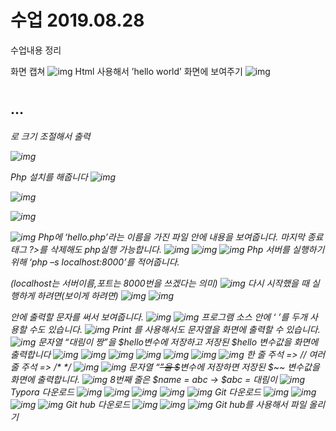 # 수업 2019.08.28
수업내용 정리

화면 캡쳐
![img](./images/그림1.png)
Html 사용해서 ’hello world’ 화면에 보여주기
![img](./images/그림2.png)
<h1><h2>…<h6>로 크기 조절해서 출력

![img](./images/그림3.png)

Php 설치를 해줍니다
![img](./images/그림4.png)

![img](./images/그림5.png)

![img](./images/그림6.png)

![img](./images/그림7.png)
Php에 ‘hello.php’라는 이름을 가진 파일 안에 내용을 보여줍니다.
마지막 종료태그 ?>를 삭제해도 php실행 가능합니다.
![img](./images/그림8.png)
![img](./images/그림9.png)
![img](./images/그림10.png)
Php 서버를 실행하기 위해 ‘php –s localhost:8000’를 적어줍니다.

(localhost는 서버이름,포트는 8000번을 쓰겠다는 의미)
![img](./images/그림11.png)
다시 시작했을 때 실행하게 하려면(보이게 하려면) 
![img](./images/그림12.png)
![img](./images/그림13.png)
<?php 
       ?>
안에 출력할 문자를 써서 보여줍니다.
![img](./images/그림14.png)
![img](./images/그림15.png)
프로그램 소스 안에 ‘ <?php ’와 ‘ ?> ’를 두개 사용할 수도 있습니다.
![img](./images/그림16.png)
Print 를  사용해서도 문자열을 화면에 출력할 수 있습니다.
![img](./images/그림17.png)
문자열 “대림이 짱”을 $hello변수에 저장하고 저장된 $hello 변수값을 화면에 출력합니다
![img](./images/그림18.png)
![img](./images/그림19.png)
![img](./images/그림20.png)
![img](./images/그림21.png)
![img](./images/그림22.png)
![img](./images/그림23.png)
![img](./images/그림24.png)
한 줄 주석 => //
여러 줄 주석 => /* */
![img](./images/그림25.png)
![img](./images/그림26.png)
문자열 “~~”을 $~~변수에 저장하면 저장된 $~~ 변수값을 화면에 출력합니다.
![img](./images/그림27.png)
8번째 줄은 $name = abc  -> $abc = 대림이
![img](./images/그림28.png)
Typora 다운로드
![img](./images/그림29.png)
![img](./images/그림30.png)
![img](./images/그림31.png)
![img](./images/그림32.png)
![img](./images/그림33.png)
Git 다운로드
![img](./images/그림34.png)
![img](./images/그림35.png)
![img](./images/그림37.png)
![img](./images/그림38.png)
Git hub 다운로드
![img](./images/그림39.png)
![img](./images/그림40.png)
![img](./images/그림41.png)
Git hub를 사용해서 파일 올리기











